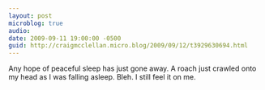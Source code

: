 ```yaml
---
layout: post
microblog: true
audio: 
date: 2009-09-11 19:00:00 -0500
guid: http://craigmcclellan.micro.blog/2009/09/12/t3929630694.html
---
```

Any hope of peaceful sleep has just gone away. A roach just crawled onto my head as I was falling asleep. Bleh. I still feel it on me.
